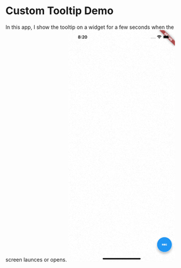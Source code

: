 # Custom Tooltip Demo

In this app, I show the tooltip on a widget for a few seconds when the screen launces or opens. 
<img src="https://github.com/AdiAr11/custom_tooltip_demo/blob/master/custom_tooltip_demo.gif" width="290" height="630" />
